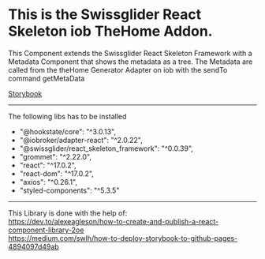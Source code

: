 # This is the Swissglider React Skeleton iob TheHome Addon.
This Component extends the Swissglider React Skeleton Framework with a Metadata Component that shows the metadata as a tree. The Metadata are called from the theHome Generator Adapter on iob with the sendTo command getMetaData
  
[Storybook](https://swissglider.github.io/react_skeleton_framework)


-----
The following libs has to be installed
- "@hookstate/core": "^3.0.13",
- "@iobroker/adapter-react": "^2.0.22",
- "@swissglider/react_skeleton_framework": "^0.0.39",
- "grommet": "^2.22.0",
- "react": "^17.0.2",
- "react-dom": "^17.0.2",
- "axios": "^0.26.1",
- "styled-components": "^5.3.5"

-----
This Library is done with the help of:  
https://dev.to/alexeagleson/how-to-create-and-publish-a-react-component-library-2oe  
https://medium.com/swlh/how-to-deploy-storybook-to-github-pages-4894097d49ab